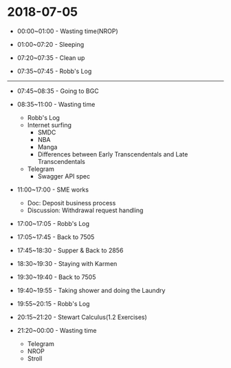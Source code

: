 # 2018-07-05

* 00:00~01:00 - Wasting time(NROP)

* 01:00~07:20 - Sleeping

* 07:20~07:35 - Clean up

* 07:35~07:45 - Robb's Log

---

* 07:45~08:35 - Going to BGC

* 08:35~11:00 - Wasting time
  * Robb's Log
  * Internet surfing
    * SMDC
    * NBA
    * Manga
    * Differences between Early Transcendentals and Late Transcendentals
  * Telegram
    * Swagger API spec

* 11:00~17:00 - SME works
  * Doc: Deposit business process
  * Discussion: Withdrawal request handling

* 17:00~17:05 - Robb's Log

* 17:05~17:45 - Back to 7505

* 17:45~18:30 - Supper & Back to 2856

* 18:30~19:30 - Staying with Karmen

* 19:30~19:40 - Back to 7505

* 19:40~19:55 - Taking shower and doing the Laundry

* 19:55~20:15 - Robb's Log

* 20:15~21:20 - Stewart Calculus(1.2 Exercises)

* 21:20~00:00 - Wasting time
  * Telegram
  * NROP
  * Stroll
